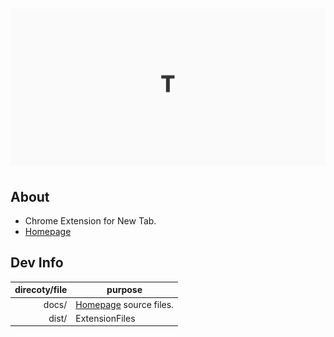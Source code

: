 # [![tabulasa](logo.png)](https://psephopaiktes.github.io/tabulasa/)

## About
- Chrome Extension for New Tab.
- [Homepage](https://psephopaiktes.github.io/tabulasa/)

## Dev Info

direcoty/file | purpose
--:|--
docs/ | [Homepage](https://psephopaiktes.github.io/tabulasa/) source files.
dist/ | ExtensionFiles
